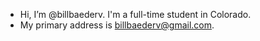 - Hi, I’m @billbaederv. I'm a full-time student in Colorado.
- My primary address is billbaederv@gmail.com.

<!---
billbaederv/billbaederv is a ✨ special ✨ repository because its `README.md` (this file) appears on your GitHub profile.
You can click the Preview link to take a look at your changes.
--->
